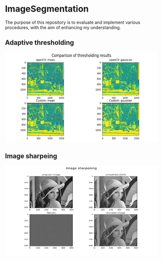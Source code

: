 # ImageSegmentation
The purpose of this repository is to evaluate and implement various procedures, with the aim of enhancing my understanding.

## Adaptive thresholding 
<img src="docs/thresholding_result.png"  width="600" height="300">

## Image sharpeing
<img src="docs/sharpening_result.png"  width="600" height="300">
